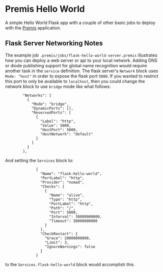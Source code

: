 # Premis Hello World

A simple Hello World Flask app with a couple of other basic jobs to deploy with the [Premis](https://dev.premis.app/docs) application.

## Flask Server Networking Notes

The example job `.premis/jobs/flask-hello-world-server.premis` illustrates how you can deploy a web server or api to your local network. Adding DNS or diode publishing support for global name recognition would require another task in the `service` definition. The flask server's `Network` block uses `Mode: "host"` in order to expose the flask port `5000`. If you wanted to restrict this port to only be available to `localhost`, then you could change the network block to use `bridge` mode like what follows:

```
        "Networks": [
          {
            "Mode": "bridge",
            "DynamicPorts": [],
            "ReservedPorts": [
              {
                "Label": "http",
                "Value": 5000,
                "HostPort": 5000,
                "HostNetwork": "default"
              }
            ]
          }
        ],
```

And setting the `Services` block to:

```
              {
                "Name": "flask-hello-world",
                "PortLabel": "http",
                "Provider": "nomad",
                "Checks": [
                  {
                    "Name": "alive",
                    "Type": "http",
                    "PortLabel": "http",
                    "Path": "/",
                    "Port": 5000,
                    "Interval": 30000000000,
                    "Timeout": 50000000000
                  }
                ],
                "CheckRestart": {
                  "Grace": 20000000000,
                  "Limit": 3,
                  "IgnoreWarnings": false
                }
              }
```

to the `Services.flask-hello-world` block would accomplish this.